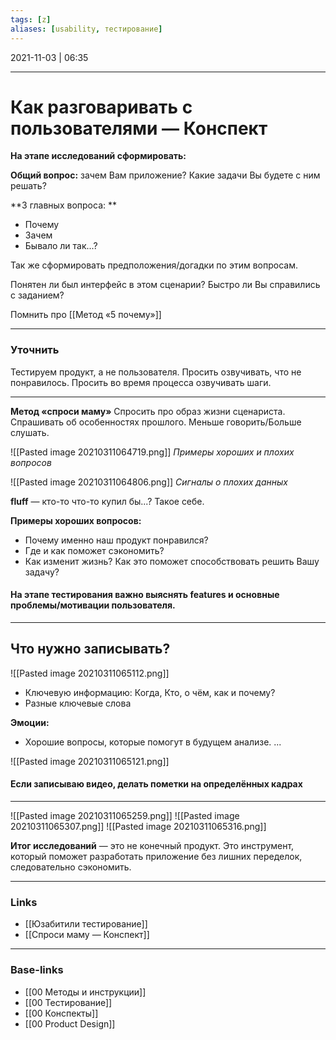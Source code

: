```yaml
---
tags: [z]
aliases: [usability, тестирование]
---
```

2021-11-03 | 06:35
___

# Как разговаривать с пользователями  — Конспект

**На этапе исследований сформировать:**

**Общий вопрос:** зачем Вам приложение? Какие задачи Вы будете с ним решать?

**3 главных вопроса: **
- Почему
- Зачем
- Бывало ли так...? 

Так же сформировать предположения/догадки по этим вопросам.

Понятен ли был интерфейс в этом сценарии? Быстро ли Вы справились с заданием?

Помнить про [[Метод «5 почему»]]

---
### Уточнить
Тестируем продукт, а не пользователя. Просить озвучивать, что не понравилось. Просить во время процесса озвучивать шаги.

---
**Метод «спроси маму»**
Спросить про образ жизни сценариста. Спрашивать об особенностях прошлого. Меньше говорить/Больше слушать.

![[Pasted image 20210311064719.png]]
*Примеры хороших и плохих вопросов*

![[Pasted image 20210311064806.png]]
*Сигналы о плохих данных*

**fluff** — кто-то что-то купил бы...? Такое себе.

**Примеры хороших вопросов:**
- Почему именно наш продукт понравился?
- Где и как поможет сэкономить?
- Как изменит жизнь? Как это поможет способствовать решить Вашу задачу?


#### На этапе тестирования важно выяснять features и основные проблемы/мотивации пользователя.

---
## Что нужно записывать?
![[Pasted image 20210311065112.png]]

- Ключевую информацию: Когда, Кто, о чём, как и почему?
- Разные ключевые слова

**Эмоции:**
- Хорошие вопросы, которые помогут в будущем анализе.
...

![[Pasted image 20210311065121.png]]

#### Если записываю видео, делать пометки на определённых кадрах
---
![[Pasted image 20210311065259.png]]
![[Pasted image 20210311065307.png]]
![[Pasted image 20210311065316.png]]

**Итог исследований** — это не конечный продукт. Это инструмент, который поможет разработать приложение без лишних переделок, следовательно сэкономить.


___
### Links
- [[Юзабитили тестирование]]
- [[Спроси маму — Конспект]]


___
### Base-links
- [[00 Методы и инструкции]]
- [[00 Тестирование]]
- [[00 Конспекты]]
- [[00 Product Design]]

